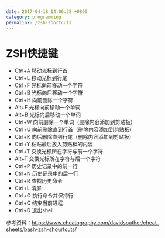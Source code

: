 ```yaml
---
date: 2017-04-18 14:06:38 +0800
category: programming
permalink: /zsh-shortcuts
---
```

# ZSH快捷键

* Ctrl+A 移动光标到行首  
* Ctrl+E 移动光标到行尾  
* Ctrl+F 光标向前移动一个字符  
* Ctrl+B 光标向后移动一个字符  
* Ctrl+H 向前删除一个字符  
* Alt+F 光标向前移动一个单词  
* Alt+B 光标向后移动一个单词  
* Ctrl+W 向前删除一个单词（删除内容添加到剪贴板）  
* Ctrl+U 向前删除直到行首（删除内容添加到剪贴板）  
* Ctrl+K 向后删除直到行尾（删除内容添加到剪贴板）  
* Ctrl+Y 粘贴最后放入剪贴板的内容  
* Ctrl+T 交换光标所在字符与前一个字符  
* Alt+T 交换光标所在字符与后一个字符  
* Ctrl+P 历史记录中的前一行  
* Ctrl+N 历史记录中的后一行  
* Ctrl+R 查找历史命令  
* Ctrl+L 清屏
* Ctrl+O 执行命令并保持行
* Ctrl+C 结束当前进程  
* Ctrl+D 退出shell  

参考资料：https://www.cheatography.com/davidsouther/cheat-sheets/bash-zsh-shourtcuts/